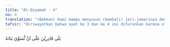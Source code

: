 ```yaml
---
title: "Al-Qiyamah - 4"
no: 4
translation: "(Bahkan) Kami mampu menyusun (kembali) jari-jemarinya dengan sempurna. "
tafsir: "Diriwayatkan bahwa ayat ke 3 dan ke 4 ini diturunkan karena ulah dua orang yang bernama 'Adiyy bin Abi Rabi'ah bersama Akhnasy bin Syuraiq. 'Adiyy pernah menjumpai Rasulullah dengan bertanya, \"Hai Muhammad, tolong ceritakan kepadaku kapan datang hari Kiamat dan bagaimana keadaan manusia pada waktu itu?\" Rasulullah saw menceritakan apa adanya. 'Adiyy menjawab pula, \"Demi Allah, andaikata aku melihat dengan mata kepalaku sendiri akan hari itu, aku juga tidak akan membenarkan ucapanmu itu dan aku juga tidak percaya kepadamu dan kepada hari Kiamat itu. Apakah mungkin hai Muhammad, Allah sanggup mengumpulkan kembali tulang-belulang manusia?\" Kemudian turunlah ayat ke 4 di atas yang menegaskan kekuasaan Allah sebagai jawaban terhadap pertanyaan 'Adiyy bin Abi Rabi'ah dan orang-orang yang bersikap seperti dia.\n\nUntuk menghilangkan keragu-raguan itu, Allah menegaskan sebenarnya Dia berkuasa menyusun (kembali) jari-jemari manusia dengan sempurna. Bahkan Allah sanggup mengumpulkan dan menyusun kembali bagian-bagian tubuh yang hancur sekalipun itu adalah bagian terkecil seperti jari-jemari yang begitu banyak ruas dan bukunya. Andaikata Allah tidak mempunyai ilmu pengetahuan dan kekuasaan yang sempurna, tentu tidak mungkin Allah bisa menyusunnya kembali. Ringkasnya sebagaimana tulang-belulang dan jari-jemari itu tersusun dengan sempurna, maka Allah sanggup mengembalikannya lagi seperti semula."
---
```


بَلٰى قَادِرِيْنَ عَلٰٓى اَنْ نُّسَوِّيَ بَنَانَهٗ 
